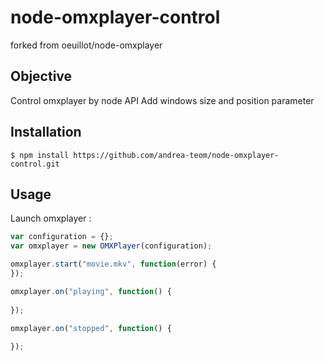 # node-omxplayer-control

forked from oeuillot/node-omxplayer

## Objective

Control omxplayer by node API
Add windows size and position parameter

## Installation

    $ npm install https://github.com/andrea-teom/node-omxplayer-control.git

## Usage

Launch omxplayer :
```javascript
var configuration = {};
var omxplayer = new OMXPlayer(configuration);

omxplayer.start("movie.mkv", function(error) {
});

omxplayer.on("playing", function() {
	
});

omxplayer.on("stopped", function() {
	
});


```
